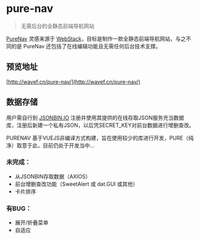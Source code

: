 # pure-nav

> 无需后台的全静态前端导航网站

[PureNav](https://github.com/WaveF/pure-nav/) 灵感来源于 [WebStack](https://github.com/WebStackPage/WebStackPage.github.io)，目标是制作一款全静态前端导航网站，与之不同的是 PureNav 还包括了在线编辑功能且无需任何后台技术支撑。

## 预览地址

[http://wavef.cn/pure-nav/](http://wavef.cn/pure-nav/)


## 数据存储

用户需自行到 [JSONBIN.IO](https://jsonbin.io) 注册并使用其提供的在线存取JSON服务充当数据库，注册后新建一个私有JSON，以后凭SECRET_KEY对前台数据进行增删查改。

PURENAV 基于VUEJS非编译方式构建，旨在使用较少的库进行开发，PURE（纯净）取意于此，目前仍处于开发当中...

### 未完成：

- 从JSONBIN存取数据（AXIOS）
- 前台增删查改功能（SweetAlert 或 dat.GUI 或其他）
- 卡片排序

### 有BUG：

- 展开/折叠菜单
- 自适应